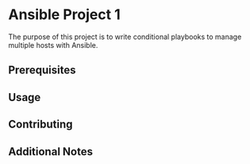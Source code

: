 # Ansible Project 1

The purpose of this project is to write conditional playbooks to manage multiple hosts with Ansible.

## Prerequisites

## Usage

## Contributing

## Additional Notes
